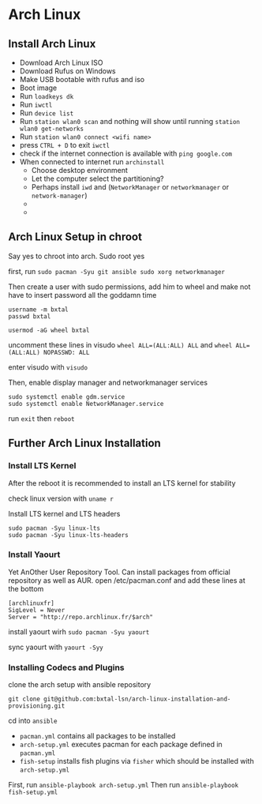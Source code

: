 # Arch Linux

## Install Arch Linux

* Download Arch Linux ISO
* Download Rufus on Windows
* Make USB bootable with rufus and iso
* Boot image
* Run `loadkeys dk`
* Run `iwctl`
* Run `device list`
* Run `station wlan0 scan` and nothing will show until running `station wlan0 get-networks`
* Run `station wlan0 connect <wifi name>`
* press `CTRL + D` to exit `iwctl`
* check if the internet connection is available with `ping google.com`
* When connected to internet run `archinstall`
  * Choose desktop environment
  * Let the computer select the partitioning?
  * Perhaps install `iwd` and  (`NetworkManager` or `networkmanager` or `network-manager`)
  * 
  * 

## Arch Linux Setup in chroot

Say yes to chroot into arch. Sudo root yes

first, run `sudo pacman -Syu git ansible sudo xorg networkmanager`

Then create a user with sudo permissions, add him to wheel and make not have to insert password all the goddamn time

``````shell
username -m bxtal
passwd bxtal
``````

``````shell
usermod -aG wheel bxtal	
``````

uncomment these lines in visudo `wheel ALL=(ALL:ALL) ALL` and `wheel ALL=(ALL:ALL) NOPASSWD: ALL`

enter visudo with `visudo`

Then, enable display manager and networkmanager services

``````shell
sudo systemctl enable gdm.service
sudo systemctl enable NetworkManager.service
``````

run `exit` then `reboot`

## Further Arch Linux Installation

### Install LTS Kernel

After the reboot it is recommended to install an LTS kernel for stability

check linux version with `uname r`

Install LTS kernel and LTS headers

``````shell
sudo pacman -Syu linux-lts
sudo pacman -Syu linux-lts-headers
``````

### Install  Yaourt

Yet AnOther User Repository Tool. Can install packages from official repository as well as AUR. open /etc/pacman.conf and add these lines at the bottom

``````shell
[archlinuxfr]
SigLevel = Never
Server = "http://repo.archlinux.fr/$arch"
``````

install yaourt wirh `sudo pacman -Syu yaourt`

sync yaourt with `yaourt -Syy`

### Installing Codecs and Plugins



clone the arch setup with ansible repository

``````shell
git clone git@github.com:bxtal-lsn/arch-linux-installation-and-provisioning.git
``````

cd into `ansible`

* `pacman.yml` contains all packages to be installed
* `arch-setup.yml` executes pacman for each package defined in `pacman.yml`
* `fish-setup` installs fish plugins via `fisher` which should be installed with `arch-setup.yml`

First, run `ansible-playbook arch-setup.yml` 
Then run `ansible-playbook fish-setup.yml`

